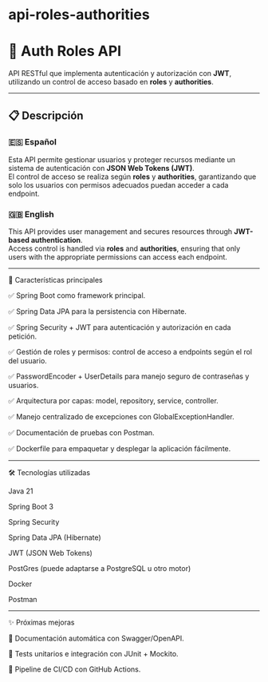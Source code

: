 # api-roles-authorities
# 🔐 Auth Roles API  

API RESTful que implementa autenticación y autorización con **JWT**, utilizando un control de acceso basado en **roles** y **authorities**.  

---

## 📋 Descripción  

### 🇪🇸 Español  
Esta API permite gestionar usuarios y proteger recursos mediante un sistema de autenticación con **JSON Web Tokens (JWT)**.  
El control de acceso se realiza según **roles** y **authorities**, garantizando que solo los usuarios con permisos adecuados puedan acceder a cada endpoint.  

### 🇬🇧 English  
This API provides user management and secures resources through **JWT-based authentication**.  
Access control is handled via **roles** and **authorities**, ensuring that only users with the appropriate permissions can access each endpoint.  

---

📌 Características principales

✅ Spring Boot como framework principal.

✅ Spring Data JPA para la persistencia con Hibernate.

✅ Spring Security + JWT para autenticación y autorización en cada petición.

✅ Gestión de roles y permisos: control de acceso a endpoints según el rol del usuario.

✅ PasswordEncoder + UserDetails para manejo seguro de contraseñas y usuarios.

✅ Arquitectura por capas: model, repository, service, controller.

✅ Manejo centralizado de excepciones con GlobalExceptionHandler.

✅ Documentación de pruebas con Postman.

✅ Dockerfile para empaquetar y desplegar la aplicación fácilmente. 

---

🛠️ Tecnologías utilizadas

Java 21

Spring Boot 3

Spring Security

Spring Data JPA (Hibernate)

JWT (JSON Web Tokens)

PostGres (puede adaptarse a PostgreSQL u otro motor)

Docker

Postman

---

✨ Próximas mejoras

📌 Documentación automática con Swagger/OpenAPI.

📌 Tests unitarios e integración con JUnit + Mockito.

📌 Pipeline de CI/CD con GitHub Actions.

